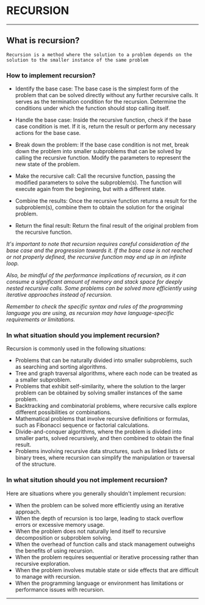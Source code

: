  RECURSION
=============
---
## What is recursion?
	Recursion is a method where the solution to a problem depends on the solution to the smaller instance of the same problem

### How to implement recursion?

- Identify the base case: The base case is the simplest form of the problem that can be solved directly without any further recursive calls. It serves as the termination condition for the recursion. Determine the conditions under which the function should stop calling itself.

-  Handle the base case: Inside the recursive function, check if the base case condition is met. If it is, return the result or perform any necessary actions for the base case.

- Break down the problem: If the base case condition is not met, break down the problem into smaller subproblems that can be solved by calling the recursive function. Modify the parameters to represent the new state of the problem.

- Make the recursive call: Call the recursive function, passing the modified parameters to solve the subproblem(s). The function will execute again from the beginning, but with a different state.

- Combine the results: Once the recursive function returns a result for the subproblem(s), combine them to obtain the solution for the original problem.

- Return the final result: Return the final result of the original problem from the recursive function.

*It's important to note that recursion requires careful consideration of the base case and the progression towards it. If the base case is not reached or not properly defined, the recursive function may end up in an infinite loop.*

*Also, be mindful of the performance implications of recursion, as it can consume a significant amount of memory and stack space for deeply nested recursive calls. Some problems can be solved more efficiently using iterative approaches instead of recursion.*

*Remember to check the specific syntax and rules of the programming language you are using, as recursion may have language-specific requirements or limitations.*
### In what situation should you implement recursion?
Recursion is commonly used in the following situations:

- Problems that can be naturally divided into smaller subproblems, such as searching and sorting algorithms.
- Tree and graph traversal algorithms, where each node can be treated as a smaller subproblem.
- Problems that exhibit self-similarity, where the solution to the larger problem can be obtained by solving smaller instances of the same problem.
- Backtracking and combinatorial problems, where recursive calls explore different possibilities or combinations.
- Mathematical problems that involve recursive definitions or formulas, such as Fibonacci sequence or factorial calculations.
- Divide-and-conquer algorithms, where the problem is divided into smaller parts, solved recursively, and then combined to obtain the final result.
- Problems involving recursive data structures, such as linked lists or binary trees, where recursion can simplify the manipulation or traversal of the structure.

### In what sitution should you not implement recursion?
Here are situations where you generally shouldn't implement recursion:

- When the problem can be solved more efficiently using an iterative approach.
- When the depth of recursion is too large, leading to stack overflow errors or excessive memory usage.
- When the problem does not naturally lend itself to recursive decomposition or subproblem solving.
- When the overhead of function calls and stack management outweighs the benefits of using recursion.
- When the problem requires sequential or iterative processing rather than recursive exploration.
- When the problem involves mutable state or side effects that are difficult to manage with recursion.
- When the programming language or environment has limitations or performance issues with recursion.


----


